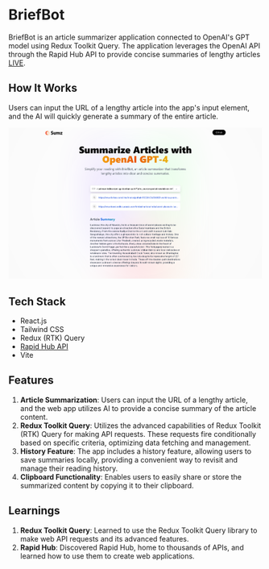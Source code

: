 # BriefBot

BriefBot is an article summarizer application connected to OpenAI's GPT model using Redux Toolkit Query. The application leverages the OpenAI API through the Rapid Hub API to provide concise summaries of lengthy articles [LIVE](https://briefbot.netlify.app/).

## How It Works

Users can input the URL of a lengthy article into the app's input element, and the AI will quickly generate a summary of the entire article.

![BriefBot UI](/public/BriefBot-UI.png)

## Tech Stack

- React.js
- Tailwind CSS
- Redux (RTK) Query
- [Rapid Hub API](https://rapidapi.com/restyler/api/article-extractor-and-summarizer)
- Vite

## Features

1. **Article Summarization**: Users can input the URL of a lengthy article, and the web app utilizes AI to provide a concise summary of the article content.
2. **Redux Toolkit Query**: Utilizes the advanced capabilities of Redux Toolkit (RTK) Query for making API requests. These requests fire conditionally based on specific criteria, optimizing data fetching and management.
3. **History Feature**: The app includes a history feature, allowing users to save summaries locally, providing a convenient way to revisit and manage their reading history.
4. **Clipboard Functionality**: Enables users to easily share or store the summarized content by copying it to their clipboard.

## Learnings

1. **Redux Toolkit Query**: Learned to use the Redux Toolkit Query library to make web API requests and its advanced features.
2. **Rapid Hub**: Discovered Rapid Hub, home to thousands of APIs, and learned how to use them to create web applications.
